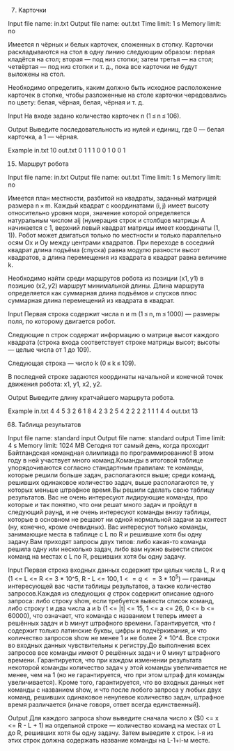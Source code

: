 7. Карточки

Input file name: in.txt
Output file name: out.txt
Time limit: 1 s
Memory limit: no

Имеется n чёрных и белых карточек, сложенных в стопку. Карточки раскладываются на стол в одну линию следующим образом: первая кладётся на стол; вторая — под низ стопки; затем третья — на стол; четвёртая — под низ стопки и т. д., пока все карточки не будут выложены на стол.

Необходимо определить, каким должно быть исходное расположение карточек в стопке, чтобы разложенные на столе карточки чередовались по цвету: белая, чёрная, белая, чёрная и т. д.

Input
На входе задано количество карточек n (1 ≤ n ≤ 106).

Output
Выведите последовательность из нулей и единиц, где 0 — белая карточка, а 1 — чёрная.

Example
in.txt
10
out.txt
0 1 1 1 0 0 1 0 0 1

15. Маршрут робота

Input file name: in.txt
Output file name: out.txt
Time limit: 1 s
Memory limit: no

Имеется план местности, разбитой на квадраты, заданный матрицей размера n × m. Каждый квадрат c координатами (i, j) имеет высоту относительно уровня моря, значение которой определяется натуральным числом aij (нумерация строк и столбцов матрицы A начинается с 1, верхний левый квадрат матрицы имеет координаты (1, 1)). Робот может двигаться только по местности и только параллельно осям Ox и Oy между центрами квадратов. При переходе в соседний квадрат длина подъёма (спуска) равна модулю разности высот квадратов, а длина перемещения из квадрата в квадрат равна величине k.

Необходимо найти среди маршрутов робота из позиции (x1, y1) в позицию (x2, y2) маршрут минимальной длины. Длина маршрута определяется как суммарная длина подъёмов и спусков плюс суммарная длина перемещений из квадрата в квадрат.

Input
Первая строка содержит числа n и m (1 ≤ n, m ≤ 1000) — размеры поля, по которому двигается робот.

Следующие n строк содержат информацию о матрице высот каждого квадрата (строка входа соответствует строке матрицы высот; высоты — целые числа от 1 до 109).

Следующая строка — число k (0 ≤ k ≤ 109).

В последней строке задаются координаты начальной и конечной точек движения робота: x1, y1, x2, y2.

Output
Выведите длину кратчайшего маршрута робота.

Example
in.txt 
4 4
5 3 2 6
1 8 4 2
3 2 5 4
2 2 2 2
1
1 1 4 4
out.txt
13

68. Таблица результатов

Input file name: standard input
Output file name: standard output
Time limit: 4 s
Memory limit: 1024 MB
Сегодня тот самый день, когда проходит Байтландская командная олимпиада по программированию! В этом году в ней участвует много команд.Команды в итоговой таблице упорядочиваются согласно стандартным правилам: те команды, которые решили больше задач, располагаются выше; среди команд, решивших одинаковое количество задач, выше располагаются те, у которых меньше штрафное время.Вы решили сделать свою таблицу результатов. Вас не очень интересуют лидирующие команды, про которые и так понятно, что они решат много задач и пройдут в следующий раунд, и не очень интересуют команды внизу таблицы, которые в основном не решают ни одной нормальной задачи за контест (ну, конечно, кроме очевидных). Вас интересуют только команды, занимающие места в таблице с L по R и решившие хотя бы одну задачу.Вам приходят запросы двух типов: либо какая-то команда решила одну или несколько задач, либо вам нужно вывести список команд на местах с L по R, решивших хотя бы одну задачу.

Input
Первая строка входных данных содержит три целых числа L, R и q (1 <= L <= R <= 3 * 10^5, R - L <= 100$, 1 <= q <= 3 * 10^5$) — границы интересующей вас части таблицы результатов, а также количество запросов.Каждая из следующих $q$ строк содержит описание одного запроса: либо строку show, если требуется вывести список команд, либо строку t и два числа a и b (1 <= |t| <= 15, 1 <= a <= 26, 0 <= b <= 60000), что означает, что команда с названием t теперь имеет a решённых задач и b минут штрафного времени. Гарантируется, что $t$ содержит только латинские буквы, цифры и подчёркивания, и что количество запросов show не менее 1 и не более 2 * 10^4. Все строки во входных данных чувствительны к регистру.До выполнения всех запросов все команды имеют 0 решённых задач и 0 минут штрафного времени. Гарантируется, что при каждом изменении результата некоторой команды количество задач у этой команды увеличивается не менее, чем на 1 (но не гарантируется, что при этом штраф для команды увеличивается). Кроме того, гарантируется, что во входных данных нет команды с названием show, и что после любого запроса у любых двух команд, решивших одинаковое ненулевое количество задач, штрафное время различается (иначе говоря, ответ всегда единственный).

Output
Для каждого запроса show выведите сначала число x ($0 <= x <= R - L + 1) на отдельной строке — количество команд на местах от L до R, решивших хотя бы одну задачу. Затем выведите x строк. i-я из этих строк должна содержать название команды на L-1+i-м месте.
